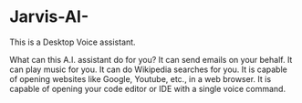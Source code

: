 # Jarvis-AI-
This is a Desktop Voice assistant. 


What can this A.I. assistant do for you?
It can send emails on your behalf.
It can play music for you.
It can do Wikipedia searches for you.
It is capable of opening websites like Google, Youtube, etc., in a web browser.
It is capable of opening your code editor or IDE with a single voice command.
